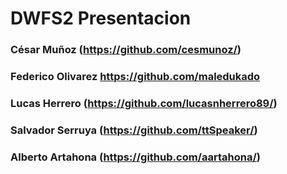 # DWFS2 Presentacion

### César Muñoz (https://github.com/cesmunoz/)

### Federico Olivarez https://github.com/maledukado

### Lucas Herrero (https://github.com/lucasnherrero89/)

### Salvador Serruya (https://github.com/ttSpeaker/)

### Alberto Artahona (https://github.com/aartahona/)